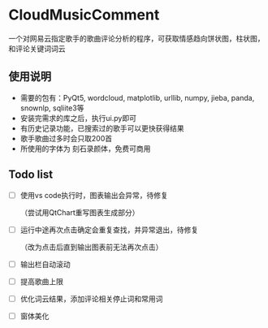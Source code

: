 # CloudMusicComment
一个对网易云指定歌手的歌曲评论分析的程序，可获取情感趋向饼状图，柱状图，和评论关键词词云
## 使用说明
+ 需要的包有：PyQt5, wordcloud, matplotlib, urllib, numpy, jieba, panda, snownlp, sqliite3等
+ 安装完需求的库之后，执行ui.py即可
+ 有历史记录功能，已搜索过的歌手可以更快获得结果
+ 歌手歌曲过多时会只取200首
+ 所使用的字体为 刻石录颜体，免费可商用
## Todo list
- [ ] 使用vs code执行时，图表输出会异常，待修复

  （尝试用QtChart重写图表生成部分）

- [ ] 运行中途再次点击确定会重复查找，并异常退出，待修复

  （改为点击后直到输出图表前无法再次点击）

- [ ] 输出栏自动滚动

- [ ] 提高歌曲上限

- [ ] 优化词云结果，添加评论相关停止词和常用词

- [ ] 窗体美化
